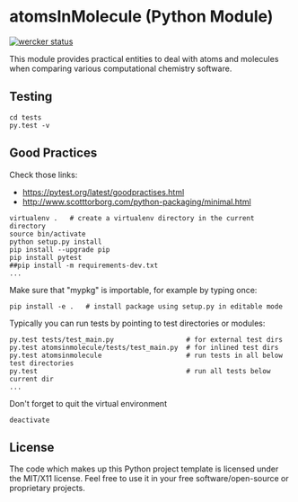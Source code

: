 # atomsInMolecule (Python Module)

[![wercker status](https://app.wercker.com/status/ea298b1bcee181efc903b099bc37ad78/m "wercker status")](https://app.wercker.com/project/bykey/ea298b1bcee181efc903b099bc37ad78)

This module provides practical entities to deal with atoms and molecules when comparing various computational chemistry software.


## Testing
```shell
cd tests
py.test -v
```

## Good Practices

Check those links:
- https://pytest.org/latest/goodpractises.html
- http://www.scotttorborg.com/python-packaging/minimal.html
```shell
virtualenv .   # create a virtualenv directory in the current directory
source bin/activate
python setup.py install
pip install --upgrade pip
pip install pytest
##pip install -m requirements-dev.txt
...
```

Make sure that "mypkg" is importable, for example by typing once:
```shell
pip install -e .   # install package using setup.py in editable mode
```

Typically you can run tests by pointing to test directories or modules:
```shell
py.test tests/test_main.py                  # for external test dirs
py.test atomsinmolecule/tests/test_main.py  # for inlined test dirs
py.test atomsinmolecule                     # run tests in all below test directories
py.test                                     # run all tests below current dir
...
```

Don't forget to quit the virtual environment
```shell
deactivate
```

## License

The code which makes up this Python project template is licensed under the MIT/X11 license. Feel free to use it in your free software/open-source or proprietary projects.
